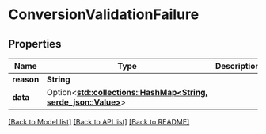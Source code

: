 # ConversionValidationFailure

## Properties

Name | Type | Description | Notes
------------ | ------------- | ------------- | -------------
**reason** | **String** |  | 
**data** | Option<[**std::collections::HashMap<String, serde_json::Value>**](serde_json::Value.md)> |  | [optional]

[[Back to Model list]](../README.md#documentation-for-models) [[Back to API list]](../README.md#documentation-for-api-endpoints) [[Back to README]](../README.md)



